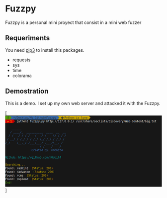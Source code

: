 # Fuzzpy

Fuzzpy is a personal mini proyect that consist in a mini web fuzzer

## Requeriments

You need [pip3](https://help.dreamhost.com/hc/es/articles/115000699011-Usar-pip3-para-instalar-m%C3%B3dulos-de-Python3) to install this packages.
 
  - requests
  - sys
  - time
  - colorama
  
 ## Demostration
 
 This is a demo. I set up my own web server and attacked it with the Fuzzpy.
 
 [![Fuzzpy demostration](https://raw.githubusercontent.com/n0obit4/Fuzzpy/master/Demostration.png?token=AJY45AWDORDY3WWC3HDGBR27L66JM)]
